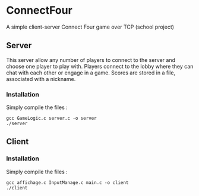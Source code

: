 # ConnectFour
A simple client-server Connect Four game over TCP (school project)

## Server

This server allow any number of players to connect to the server and choose one player to play with.
Players connect to the lobby where they can chat with each other or engage in a game. Scores are stored in a file, associated with a nickname.

### Installation
Simply compile the files :

    gcc GameLogic.c server.c -o server
    ./server

## Client

### Installation
Simply compile the files :

    gcc affichage.c InputManage.c main.c -o client
    ./client
    
